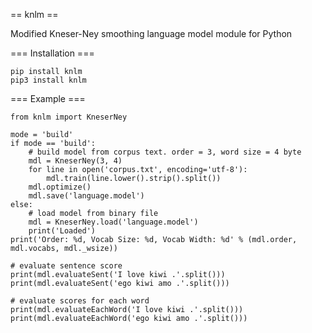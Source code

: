 == knlm ==

Modified Kneser-Ney smoothing language model module for Python

=== Installation ===

	pip install knlm
	pip3 install knlm


=== Example ===

	from knlm import KneserNey
	
	mode = 'build'
	if mode == 'build':
		# build model from corpus text. order = 3, word size = 4 byte
		mdl = KneserNey(3, 4)
		for line in open('corpus.txt', encoding='utf-8'):
			mdl.train(line.lower().strip().split())
		mdl.optimize()
		mdl.save('language.model')
	else:
		# load model from binary file
		mdl = KneserNey.load('language.model')
		print('Loaded')
	print('Order: %d, Vocab Size: %d, Vocab Width: %d' % (mdl.order, mdl.vocabs, mdl._wsize))

	# evaluate sentence score
	print(mdl.evaluateSent('I love kiwi .'.split()))
	print(mdl.evaluateSent('ego kiwi amo .'.split()))
	
	# evaluate scores for each word
	print(mdl.evaluateEachWord('I love kiwi .'.split()))
	print(mdl.evaluateEachWord('ego kiwi amo .'.split()))
